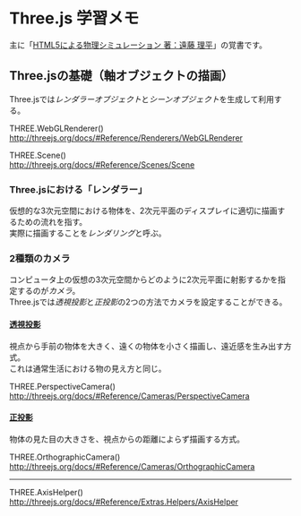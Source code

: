 # Three.js 学習メモ

主に「[HTML5による物理シミュレーション 著：遠藤 理平](http://goo.gl/krKKTV)」の覚書です。

## Three.jsの基礎（軸オブジェクトの描画）

Three.jsでは*レンダラーオブジェクト*と*シーンオブジェクト*を生成して利用する。

THREE.WebGLRenderer()  
http://threejs.org/docs/#Reference/Renderers/WebGLRenderer

THREE.Scene()  
http://threejs.org/docs/#Reference/Scenes/Scene

### Three.jsにおける「レンダラー」

仮想的な3次元空間における物体を、2次元平面のディスプレイに適切に描画するための流れを指す。  
実際に描画することを*レンダリング*と呼ぶ。

### 2種類のカメラ

コンピュータ上の仮想の3次元空間からどのように2次元平面に射影するかを指定するのが*カメラ*。  
Three.jsでは*透視投影*と*正投影*の2つの方法でカメラを設定することができる。

#### [透視投影](http://ja.wikipedia.org/wiki/%E9%80%8F%E8%A6%96%E6%8A%95%E5%BD%B1)

視点から手前の物体を大きく、遠くの物体を小さく描画し、遠近感を生み出す方式。  
これは通常生活における物の見え方と同じ。

THREE.PerspectiveCamera()  
http://threejs.org/docs/#Reference/Cameras/PerspectiveCamera

#### [正投影](http://ja.wikipedia.org/wiki/%E6%AD%A3%E6%8A%95%E5%BD%B1%E5%9B%B3)

物体の見た目の大きさを、視点からの距離によらず描画する方式。

THREE.OrthographicCamera()  
http://threejs.org/docs/#Reference/Cameras/OrthographicCamera

---

THREE.AxisHelper()
http://threejs.org/docs/#Reference/Extras.Helpers/AxisHelper
